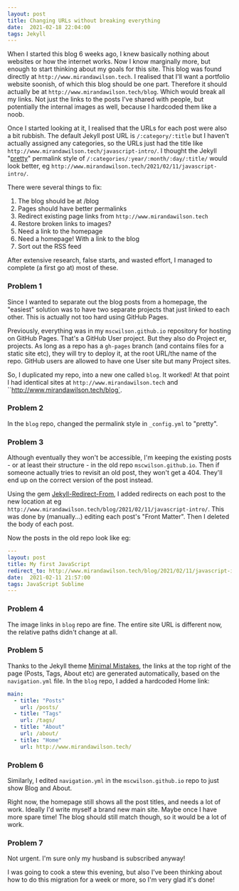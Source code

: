 ```yaml
---
layout: post
title: Changing URLs without breaking everything
date:  2021-02-18 22:04:00
tags: Jekyll
---
```

When I started this blog 6 weeks ago, I knew basically nothing about websites or how the internet works. Now I know marginally more, but enough to start thinking about my goals for this site. This blog was found directly at `http://www.mirandawilson.tech`. I realised that I'll want a portfolio website soonish, of which this blog should be one part. Therefore it should actually be at `http://www.mirandawilson.tech/blog`. Which would break all my links. Not just the links to the posts I've shared with people, but potentially the internal images as well, because I hardcoded them like a noob.  

Once I started looking at it, I realised that the URLs for each post were also a bit rubbish. The default Jekyll post URL is `/:category/:title` but I haven't actually assigned any categories, so the URLs just had the title like `http://www.mirandawilson.tech/javascript-intro/`. I thought the Jekyll "[pretty](https://jekyllrb.com/docs/permalinks/)" permalink style of `/:categories/:year/:month/:day/:title/` would look better, eg `http://www.mirandawilson.tech/2021/02/11/javascript-intro/`.  

There were several things to fix:
1. The blog should be at /blog
2. Pages should have better permalinks
3. Redirect existing page links from `http://www.mirandawilson.tech`
4. Restore broken links to images?
5. Need a link to the homepage
5. Need a homepage! With a link to the blog
6. Sort out the RSS feed  

After extensive research, false starts, and wasted effort, I managed to complete (a first go at) most of these.  

### Problem 1
Since I wanted to separate out the blog posts from a homepage, the "easiest" solution was to have two separate projects that just linked to each other. This is actually not too hard using GitHub Pages.  

Previously, everything was in my `mscwilson.github.io` repository for hosting on GitHub Pages. That's a GitHub User project. But they also do Project er, projects. As long as a repo has a `gh-pages` branch (and contains files for a static site etc), they will try to deploy it, at the root URL/the name of the repo. GitHub users are allowed to have one User site but many Project sites.  

So, I duplicated my repo, into a new one called `blog`. It worked! At that point I had identical sites at `http://www.mirandawilson.tech` and ``http://www.mirandawilson.tech/blog`.

### Problem 2
In the `blog` repo, changed the permalink style in `_config.yml` to "pretty".

### Problem 3
Although eventually they won't be accessible, I'm keeping the existing posts  - or at least their structure - in the old repo `mscwilson.github.io`. Then if someone actually tries to revisit an old post, they won't get a 404. They'll end up on the correct version of the post instead.    

Using the gem [Jekyll-Redirect-From](https://github.com/jekyll/jekyll-redirect-from), I added redirects on each post to the new location at eg `http://www.mirandawilson.tech/blog/2021/02/11/javascript-intro/`. This was done by (manually...) editing each post's "Front Matter". Then I deleted the body of each post.

Now the posts in the old repo look like eg:  
```yaml
---
layout: post
title: My first JavaScript
redirect_to: http://www.mirandawilson.tech/blog/2021/02/11/javascript-intro/
date:  2021-02-11 21:57:00
tags: JavaScript Sublime
---
```

### Problem 4
The image links in `blog` repo are fine. The entire site URL is different now, the relative paths didn't change at all.  

### Problem 5
Thanks to the Jekyll theme [Minimal Mistakes](https://mmistakes.github.io/minimal-mistakes/), the links at the top right of the page (Posts, Tags, About etc) are generated automatically, based on the `navigation.yml` file. In the `blog` repo, I added a hardcoded Home link:    

```yaml
main:
  - title: "Posts"
    url: /posts/
  - title: "Tags"
    url: /tags/
  - title: "About"
    url: /about/
  - title: "Home"
    url: http://www.mirandawilson.tech/
```

### Problem 6
Similarly, I edited `navigation.yml` in the `mscwilson.github.io` repo to just show Blog and About.  

Right now, the homepage still shows all the post titles, and needs a lot of work. Ideally I'd write myself a brand new main site. Maybe once I have more spare time! The blog should still match though, so it would be a lot of work.  

### Problem 7
Not urgent. I'm sure only my husband is subscribed anyway!  

I was going to cook a stew this evening, but also I've been thinking about how to do this migration for a week or more, so I'm very glad it's done!
